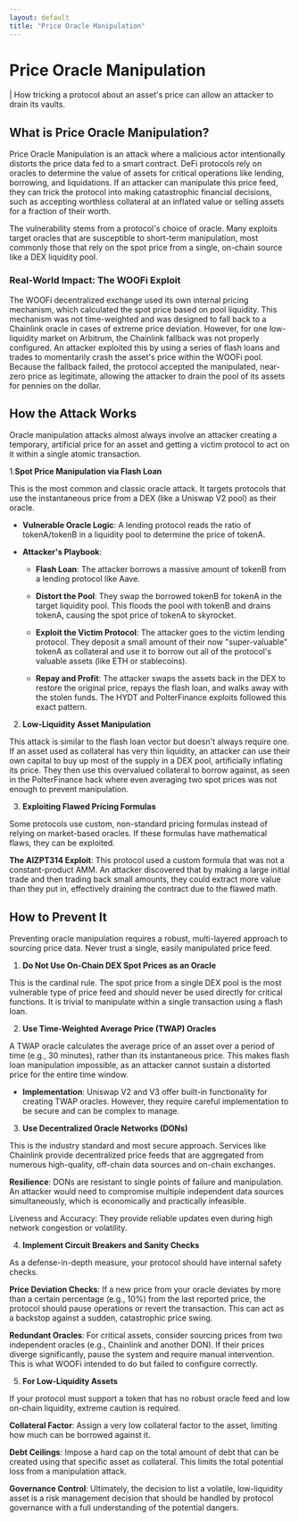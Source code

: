 ```yaml
---
layout: default
title: "Price Oracle Manipulation"
---
```


# Price Oracle Manipulation

| How tricking a protocol about an asset's price can allow an attacker to drain its vaults.

## What is Price Oracle Manipulation?

Price Oracle Manipulation is an attack where a malicious actor intentionally distorts the price data fed to a smart contract. DeFi protocols rely on oracles to determine the value of assets for critical operations like lending, borrowing, and liquidations. If an attacker can manipulate this price feed, they can trick the protocol into making catastrophic financial decisions, such as accepting worthless collateral at an inflated value or selling assets for a fraction of their worth.

The vulnerability stems from a protocol's choice of oracle. Many exploits target oracles that are susceptible to short-term manipulation, most commonly those that rely on the spot price from a single, on-chain source like a DEX liquidity pool.

### Real-World Impact: The WOOFi Exploit

The WOOFi decentralized exchange used its own internal pricing mechanism, which calculated the spot price based on pool liquidity. This mechanism was not time-weighted and was designed to fall back to a Chainlink oracle in cases of extreme price deviation. However, for one low-liquidity market on Arbitrum, the Chainlink fallback was not properly configured. An attacker exploited this by using a series of flash loans and trades to momentarily crash the asset's price within the WOOFi pool. Because the fallback failed, the protocol accepted the manipulated, near-zero price as legitimate, allowing the attacker to drain the pool of its assets for pennies on the dollar.

## How the Attack Works

Oracle manipulation attacks almost always involve an attacker creating a temporary, artificial price for an asset and getting a victim protocol to act on it within a single atomic transaction.

1.**Spot Price Manipulation via Flash Loan**

This is the most common and classic oracle attack. It targets protocols that use the instantaneous price from a DEX (like a Uniswap V2 pool) as their oracle.

* **Vulnerable Oracle Logic**: A lending protocol reads the ratio of tokenA/tokenB in a liquidity pool to determine the price of tokenA.

* **Attacker's Playbook**:

    - **Flash Loan**: The attacker borrows a massive amount of tokenB from a lending protocol like Aave.

    - **Distort the Pool**: They swap the borrowed tokenB for tokenA in the target liquidity pool. This floods the pool with tokenB and drains tokenA, causing the spot price of tokenA to skyrocket.

    - **Exploit the Victim Protocol**: The attacker goes to the victim lending protocol. They deposit a small amount of their now "super-valuable" tokenA as collateral and use it to borrow out all of the protocol's valuable assets (like ETH or stablecoins).

    - **Repay and Profit**: The attacker swaps the assets back in the DEX to restore the original price, repays the flash loan, and walks away with the stolen funds. The HYDT and PolterFinance exploits followed this exact pattern.

2. **Low-Liquidity Asset Manipulation**

This attack is similar to the flash loan vector but doesn't always require one. If an asset used as collateral has very thin liquidity, an attacker can use their own capital to buy up most of the supply in a DEX pool, artificially inflating its price. They then use this overvalued collateral to borrow against, as seen in the PolterFinance hack where even averaging two spot prices was not enough to prevent manipulation.

3. **Exploiting Flawed Pricing Formulas**

Some protocols use custom, non-standard pricing formulas instead of relying on market-based oracles. If these formulas have mathematical flaws, they can be exploited.

**The AIZPT314 Exploit**: This protocol used a custom formula that was not a constant-product AMM. An attacker discovered that by making a large initial trade and then trading back small amounts, they could extract more value than they put in, effectively draining the contract due to the flawed math.

## How to Prevent It

Preventing oracle manipulation requires a robust, multi-layered approach to sourcing price data. Never trust a single, easily manipulated price feed.

1. **Do Not Use On-Chain DEX Spot Prices as an Oracle**

This is the cardinal rule. The spot price from a single DEX pool is the most vulnerable type of price feed and should never be used directly for critical functions. It is trivial to manipulate within a single transaction using a flash loan.

2. **Use Time-Weighted Average Price (TWAP) Oracles**

A TWAP oracle calculates the average price of an asset over a period of time (e.g., 30 minutes), rather than its instantaneous price. This makes flash loan manipulation impossible, as an attacker cannot sustain a distorted price for the entire time window.

* **Implementation**: Uniswap V2 and V3 offer built-in functionality for creating TWAP oracles. However, they require careful implementation to be secure and can be complex to manage.

3. **Use Decentralized Oracle Networks (DONs)**

This is the industry standard and most secure approach. Services like Chainlink provide decentralized price feeds that are aggregated from numerous high-quality, off-chain data sources and on-chain exchanges.

**Resilience**: DONs are resistant to single points of failure and manipulation. An attacker would need to compromise multiple independent data sources simultaneously, which is economically and practically infeasible.

Liveness and Accuracy: They provide reliable updates even during high network congestion or volatility.

4. **Implement Circuit Breakers and Sanity Checks**

As a defense-in-depth measure, your protocol should have internal safety checks.

**Price Deviation Checks**: If a new price from your oracle deviates by more than a certain percentage (e.g., 10%) from the last reported price, the protocol should pause operations or revert the transaction. This can act as a backstop against a sudden, catastrophic price swing.

**Redundant Oracles**: For critical assets, consider sourcing prices from two independent oracles (e.g., Chainlink and another DON). If their prices diverge significantly, pause the system and require manual intervention. This is what WOOFi intended to do but failed to configure correctly.

5. **For Low-Liquidity Assets** 

If your protocol must support a token that has no robust oracle feed and low on-chain liquidity, extreme caution is required.

**Collateral Factor**: Assign a very low collateral factor to the asset, limiting how much can be borrowed against it.

**Debt Ceilings**: Impose a hard cap on the total amount of debt that can be created using that specific asset as collateral. This limits the total potential loss from a manipulation attack.

**Governance Control**: Ultimately, the decision to list a volatile, low-liquidity asset is a risk management decision that should be handled by protocol governance with a full understanding of the potential dangers.